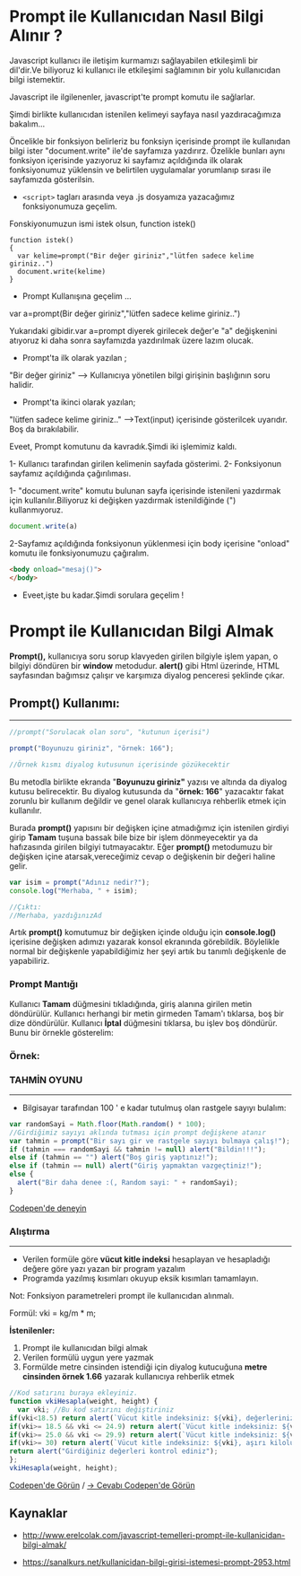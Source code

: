 
# Prompt ile Kullanıcıdan Nasıl Bilgi Alınır ?

Javascript kullanıcı ile iletişim kurmamızı sağlayabilen etkileşimli bir dil'dir.Ve biliyoruz ki kullanıcı ile etkileşimi sağlamının bir yolu kullanıcıdan bilgi istemektir.

Javascript ile ilgilenenler, javascript'te prompt komutu ile sağlarlar.

Şimdi birlikte kullanıcıdan istenilen kelimeyi sayfaya nasıl yazdıracağımıza bakalım...

Öncelikle bir fonksiyon belirleriz bu fonksiyn içerisinde prompt ile kullanıdan bilgi ister "document.write" ile'de sayfamıza yazdırırz.
Özelikle bunları aynı fonksiyon içerisinde yazıyoruz ki sayfamız açıldığında ilk olarak fonksiyonumuz yüklensin ve belirtilen uygulamalar yorumlanıp sırası ile sayfamızda gösterilsin.

 - `<script>` tagları arasında veya .js dosyamıza yazacağımız fonksiyonumuza geçelim.

Fonskiyonumuzun ismi istek olsun, function istek()


```
function istek()
{
  var kelime=prompt("Bir değer giriniz","lütfen sadece kelime giriniz..")
  document.write(kelime)
}
```
- Prompt Kullanışına geçelim ...
  

var a=prompt(Bir değer giriniz","lütfen sadece kelime giriniz..")

Yukarıdaki gibidir.var 
a=prompt diyerek girilecek değer'e "a" değişkenini atıyoruz ki daha sonra sayfamızda yazdırılmak üzere lazım olucak.

- Prompt'ta ilk olarak yazılan ;

 "Bir değer giriniz" --> Kullanıcıya yönetilen bilgi girişinin başlığının soru halidir.

- Prompt'ta ikinci olarak yazılan;

 "lütfen sadece kelime giriniz.." -->Text(input) içerisinde gösterilcek uyarıdır. Boş da bırakılabilir.

Eveet, Prompt komutunu da kavradık.Şimdi iki işlemimiz kaldı.

1- Kullanıcı tarafından girilen kelimenin sayfada gösterimi.
2-  Fonksiyonun sayfamız açıldığında çağırılıması.

1- "document.write" komutu bulunan sayfa içerisinde istenileni yazdırmak için kullanılır.Biliyoruz ki değişken yazdırmak istenildiğinde (") kullanmıyoruz.
```js
document.write(a)
```
2-Sayfamız açıldığında fonksiyonun yüklenmesi için body içerisine "onload" komutu ile fonksiyonumuzu çağıralım.
```html
<body onload="mesaj()">
</body>
```

- Eveet,işte bu kadar.Şimdi sorulara geçelim !

# Prompt ile Kullanıcıdan Bilgi Almak

**Prompt(),** kullanıcıya soru sorup klavyeden girilen bilgiyle işlem yapan, o bilgiyi döndüren bir **window** metodudur. **alert()** gibi Html üzerinde, HTML sayfasından bağımsız çalışır ve karşımıza diyalog penceresi şeklinde çıkar.

## **Prompt() Kullanımı:**

---

```JavaScript
//prompt("Sorulacak olan soru", "kutunun içerisi")

prompt("Boyunuzu giriniz", "örnek: 166");

//Örnek kısmı diyalog kutusunun içerisinde gözükecektir
```

Bu metodla birlikte ekranda "**Boyunuzu giriniz"** yazısı ve altında da diyalog kutusu belirecektir. Bu diyalog kutusunda da "**örnek: 166**" yazacaktır fakat zorunlu bir kullanım değildir ve genel olarak kullanıcıya rehberlik etmek için kullanılır.

Burada **prompt()** yapısını bir değişken içine atmadığımız için istenilen girdiyi girip **Tamam** tuşuna bassak bile bize bir işlem dönmeyecektir ya da hafızasında girilen bilgiyi tutmayacaktır. Eğer **prompt()** metodumuzu bir değişken içine atarsak,vereceğimiz cevap o değişkenin bir değeri haline gelir.

```jsx
var isim = prompt("Adınız nedir?");
console.log("Merhaba, " + isim);

//Çıktı:
//Merhaba, yazdığınızAd
```

Artık **prompt()** komutumuz bir değişken içinde olduğu için **console.log()** içerisine değişken adımızı yazarak konsol ekranında görebildik. Böylelikle normal bir değişkenle yapabildiğimiz her şeyi artık bu tanımlı değişkenle de yapabiliriz.

### Prompt Mantığı
Kullanıcı **Tamam** düğmesini tıkladığında, giriş alanına girilen metin döndürülür. Kullanıcı herhangi bir metin girmeden Tamam'ı tıklarsa, boş bir dize döndürülür. Kullanıcı **İptal** düğmesini tıklarsa, bu işlev boş döndürür. Bunu bir örnekle gösterelim:

### Örnek:

### TAHMİN OYUNU

---

- Bilgisayar tarafından 100 ' e kadar tutulmuş olan rastgele sayıyı bulalım:

```JavaScript
var randomSayi = Math.floor(Math.random() * 100);
//Girdiğimiz sayıyı aklında tutması için prompt değişkene atanır
var tahmin = prompt("Bir sayı gir ve rastgele sayıyı bulmaya çalış!");
if (tahmin === randomSayi && tahmin != null) alert("Bildin!!!");
else if (tahmin == "") alert("Boş giriş yaptınız!");
else if (tahmin == null) alert("Giriş yapmaktan vazgeçtiniz!");
else {
  alert("Bir daha denee :(, Random sayi: " + randomSayi);
}
```
[Codepen'de deneyin](https://codepen.io/ayerdelen/pen/BaLJqog)
### Alıştırma
---

- Verilen formüle göre **vücut kitle indeksi** hesaplayan ve hesapladığı değere göre yazı yazan bir program yazalım
- Programda yazılmış kısımları okuyup eksik kısımları tamamlayın.

Not: Fonksiyon parametreleri prompt ile kullanıcıdan alınmalı.

Formül: vki = kg/m \* m;

**İstenilenler:**

1. Prompt ile kullanıcıdan bilgi almak
2. Verilen formülü uygun yere yazmak
3. Formülde metre cinsinden istendiği için diyalog kutucuğuna **metre cinsinden örnek 1.66** yazarak kullanıcıya rehberlik etmek

```JavaScript
//Kod satırını buraya ekleyiniz.
function vkiHesapla(weight, height) {
  var vki; //Bu kod satırını değiştiriniz
if(vki<18.5) return alert(`Vücut kitle indeksiniz: ${vki}, değerleriniz düşüktür`);
if(vki>= 18.5 && vki <= 24.9) return alert(`Vücut kitle indeksiniz: ${vki}, normal değerdesiniz`);
if(vki>= 25.0 && vki <= 29.9) return alert(`Vücut kitle indeksiniz: ${vki}, kilolusunuz`);
if(vki>= 30) return alert(`Vücut kitle indeksiniz: ${vki}, aşırı kilolusunuz`);
return alert("Girdiğiniz değerleri kontrol ediniz");
};
vkiHesapla(weight, height);
```
[Codepen'de Görün](https://codepen.io/ayerdelen/pen/NWRXOLr) / [→ Cevabı Codepen'de Görün](https://codepen.io/ayerdelen/pen/gOwoBEp)

## Kaynaklar

- http://www.erelcolak.com/javascript-temelleri-prompt-ile-kullanicidan-bilgi-almak/

- https://sanalkurs.net/kullanicidan-bilgi-girisi-istemesi-prompt-2953.html
